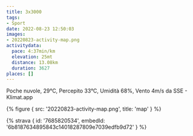```yaml
---
title: 3x3000
tags:
- Sport
date: 2022-08-23 12:50:03
images:
- 20220823-activity-map.png
activitydata:
  pace: 4:37min/km
  elevation: 25mt
  distance: 13.08km
  duration: 3627
places: []
---
```


Poche nuvole, 29°C, Percepito 33°C, Umidità 68%, Vento 4m/s da SSE - Klimat.app

<!--more-->




{% figure { src: '20220823-activity-map.png', title: 'map' } %}


{% strava { id: '7685820534', embedId: '6b8187634895843c14018287809e7039edfb9d72' } %}